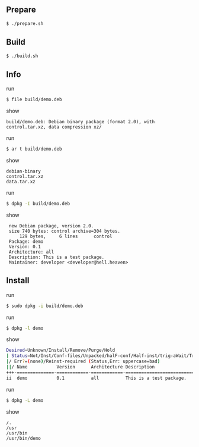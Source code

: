 

## Prepare

``` sh
$ ./prepare.sh
```


## Build


``` sh
$ ./build.sh
```

## Info

run

``` sh
$ file build/demo.deb
```

show

```
build/demo.deb: Debian binary package (format 2.0), with control.tar.xz, data compression xz/
```

run

``` sh
$ ar t build/demo.deb 
```

show

```
debian-binary
control.tar.xz
data.tar.xz
```

run

``` sh
$ dpkg -I build/demo.deb
```

show

```
 new Debian package, version 2.0.
 size 740 bytes: control archive=304 bytes.
     129 bytes,     6 lines      control              
 Package: demo
 Version: 0.1
 Architecture: all
 Description: This is a test package.
 Maintainer: developer <developer@hell.heaven>
```

## Install

run

``` sh
$ sudo dpkg -i build/demo.deb
```

run

``` sh
$ dpkg -l demo
```

show

``` sh
Desired=Unknown/Install/Remove/Purge/Hold
| Status=Not/Inst/Conf-files/Unpacked/halF-conf/Half-inst/trig-aWait/Trig-pend
|/ Err?=(none)/Reinst-required (Status,Err: uppercase=bad)
||/ Name           Version      Architecture Description
+++-==============-============-============-=================================
ii  demo           0.1          all          This is a test package.
```

run

``` sh
$ dpkg -L demo
```

show

```
/.
/usr
/usr/bin
/usr/bin/demo
```



